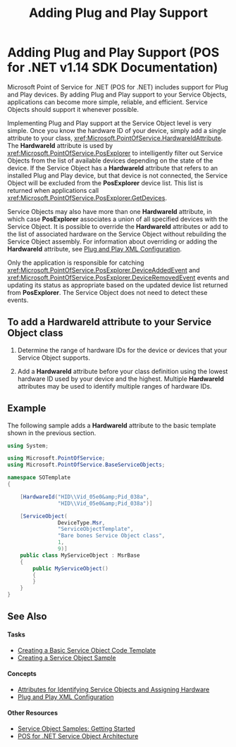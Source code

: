 ﻿---
title: Adding Plug and Play Support
description: Adding Plug and Play Support (POS for .NET v1.14 SDK Documentation)
ms.date: 03/03/2014
ms.topic: how-to
ms.custom: "pos-restored-from-archive"
---

# Adding Plug and Play Support (POS for .NET v1.14 SDK Documentation)

Microsoft Point of Service for .NET (POS for .NET) includes support for Plug and Play devices. By adding Plug and Play support to your Service Objects, applications can become more simple, reliable, and efficient. Service Objects should support it whenever possible.

Implementing Plug and Play support at the Service Object level is very simple. Once you know the hardware ID of your device, simply add a single attribute to your class, <xref:Microsoft.PointOfService.HardwareIdAttribute>. The **HardwareId** attribute is used by <xref:Microsoft.PointOfService.PosExplorer> to intelligently filter out Service Objects from the list of available devices depending on the state of the device. If the Service Object has a **HardwareId** attribute that refers to an installed Plug and Play device, but that device is not connected, the Service Object will be excluded from the **PosExplorer** device list. This list is returned when applications call <xref:Microsoft.PointOfService.PosExplorer.GetDevices>.

Service Objects may also have more than one **HardwareId** attribute, in which case **PosExplorer** associates a union of all specified devices with the Service Object. It is possible to override the **HardwareId** attributes or add to the list of associated hardware on the Service Object without rebuilding the Service Object assembly. For information about overriding or adding the **HardwareId** attribute, see [Plug and Play XML Configuration](plug-and-play-xml-configuration.md).

Only the application is responsible for catching <xref:Microsoft.PointOfService.PosExplorer.DeviceAddedEvent> and <xref:Microsoft.PointOfService.PosExplorer.DeviceRemovedEvent> events and updating its status as appropriate based on the updated device list returned from **PosExplorer**. The Service Object does not need to detect these events.

## To add a HardwareId attribute to your Service Object class

1. Determine the range of hardware IDs for the device or devices that your Service Object supports.

2. Add a **HardwareId** attribute before your class definition using the lowest hardware ID used by your device and the highest. Multiple **HardwareId** attributes may be used to identify multiple ranges of hardware IDs.

## Example

The following sample adds a **HardwareId** attribute to the basic template shown in the previous section.

```csharp
using System;

using Microsoft.PointOfService;
using Microsoft.PointOfService.BaseServiceObjects;

namespace SOTemplate
{

    [HardwareId("HID\\Vid_05e0&amp;Pid_038a",
                "HID\\Vid_05e0&amp;Pid_038a")]

    [ServiceObject(
                DeviceType.Msr,
                "ServiceObjectTemplate",
                "Bare bones Service Object class",
                1,
                9)]
    public class MyServiceObject : MsrBase
    {
        public MyServiceObject()
        {
        }
    }
}
```

## See Also

#### Tasks

- [Creating a Basic Service Object Code Template](creating-a-basic-service-object-code-template.md)
- [Creating a Service Object Sample](creating-a-service-object-sample.md)

#### Concepts

- [Attributes for Identifying Service Objects and Assigning Hardware](attributes-for-identifying-service-objects-and-assigning-hardware.md)
- [Plug and Play XML Configuration](plug-and-play-xml-configuration.md)

#### Other Resources

- [Service Object Samples: Getting Started](service-object-samples-getting-started.md)
- [POS for .NET Service Object Architecture](pos-for-net-service-object-architecture.md)
